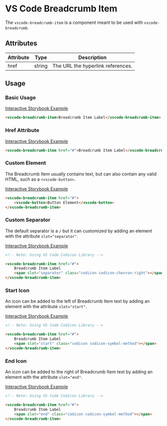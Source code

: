 # VS Code Breadcrumb Item

The `vscode-breadcrumb-item` is a component meant to be used with `vscode-breadcrumb`.

## Attributes

| Attribute | Type   | Description                       |
| --------- | ------ | --------------------------------- |
| href      | string | The URL the hyperlink references. |

## Usage

### Basic Usage

[Interactive Storybook Example](https://microsoft.github.io/vscode-webview-toolkit/?path=/story/library-breadcrumb-item--default)

```html
<vscode-breadcrumb-item>Breadcrumb Item Label</vscode-breadcrumb-item>
```

### Href Attribute

[Interactive Storybook Example](https://microsoft.github.io/vscode-webview-toolkit/?path=/story/library-breadcrumb-item--with-link)

```html
<vscode-breadcrumb-item href="#">Breadcrumb Item Label</vscode-breadcrumb-item>
```

### Custom Element

The Breadcrumb Item usually contains text, but can also contain any valid HTML, such as a `<vscode-button>`.

[Interactive Storybook Example](https://microsoft.github.io/vscode-webview-toolkit/?path=/story/library-breadcrumb-item--with-custom-element)

```html
<vscode-breadcrumb-item href="#">
	<vscode-button>Button Element</vscode-button>
</vscode-breadcrumb-item>
```

### Custom Separator

The default separator is a `/` but it can customized by adding an element with the attribute `slot="separator"`.

[Interactive Storybook Example](https://microsoft.github.io/vscode-webview-toolkit/?path=/story/library-breadcrumb-item--with-custom-separator)

```html
<!-- Note: Using VS Code Codicon Library -->

<vscode-breadcrumb-item href="#">
	Breadcrumb Item Label
	<span slot="separator" class="codicon codicon-chevron-right"></span>
</vscode-breadcrumb-item>
```

### Start Icon

An icon can be added to the left of Breadcrumb Item text by adding an element with the attribute `slot="start"`.

[Interactive Storybook Example](https://microsoft.github.io/vscode-webview-toolkit/?path=/story/library-breadcrumb-item--with-start-icon)

```html
<!-- Note: Using VS Code Codicon Library -->

<vscode-breadcrumb-item href="#">
	Breadcrumb Item Label
	<span slot="start" class="codicon codicon-symbol-method"></span>
</vscode-breadcrumb-item>
```

### End Icon

An icon can be added to the right of Breadcrumb Item text by adding an element with the attribute `slot="end"`.

[Interactive Storybook Example](https://microsoft.github.io/vscode-webview-toolkit/?path=/story/library-breadcrumb-item--with-end-icon)

```html
<!-- Note: Using VS Code Codicon Library -->

<vscode-breadcrumb-item href="#">
	Breadcrumb Item Label
	<span slot="end" class="codicon codicon-symbol-method"></span>
</vscode-breadcrumb-item>
```
